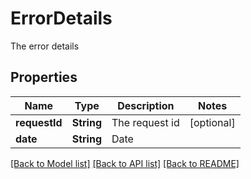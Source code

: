 ﻿
# ErrorDetails
The error details

## Properties
Name | Type | Description | Notes
------------ | ------------- | ------------- | -------------
**requestId** | **String** | The request id | [optional]
**date** | **String** | Date | 


[[Back to Model list]](../../README.md#documentation-for-models) [[Back to API list]](../../README.md#documentation-for-api-endpoints) [[Back to README]](../../README.md)


